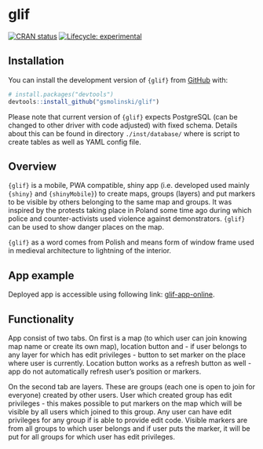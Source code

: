 
<!-- README.md is generated from README.Rmd. Please edit that file -->

# glif

<!-- badges: start -->

[![CRAN
status](https://www.r-pkg.org/badges/version/glif)](https://CRAN.R-project.org/package=glif)
[![Lifecycle:
experimental](https://img.shields.io/badge/lifecycle-experimental-orange.svg)](https://lifecycle.r-lib.org/articles/stages.html#experimental)
<!-- badges: end -->

## Installation

You can install the development version of `{glif}` from
[GitHub](https://github.com/) with:

``` r
# install.packages("devtools")
devtools::install_github("gsmolinski/glif")
```

Please note that current version of `{glif}` expects PostgreSQL (can be
changed to other driver with code adjusted) with fixed schema. Details
about this can be found in directory `./inst/database/` where is script
to create tables as well as YAML config file.

## Overview

`{glif}` is a mobile, PWA compatible, shiny app (i.e. developed used
mainly `{shiny}` and `{shinyMobile}`) to create maps, groups (layers)
and put markers to be visible by others belonging to the same map and
groups. It was inspired by the protests taking place in Poland some time
ago during which police and counter-activists used violence against
demonstrators. `{glif}` can be used to show danger places on the map.

`{glif}` as a word comes from Polish and means form of window frame used
in medieval architecture to lightning of the interior.

## App example

Deployed app is accessible using following link:
[glif-app-online](https://gsmolinski.shinyapps.io/glif/).

## Functionality

App consist of two tabs. On first is a map (to which user can join
knowing map name or create its own map), location button and - if user
belongs to any layer for which has edit privileges - button to set
marker on the place where user is currently. Location button works as a
refresh button as well - app do not automatically refresh user’s
position or markers.

On the second tab are layers. These are groups (each one is open to join
for everyone) created by other users. User which created group has edit
privileges - this makes possible to put markers on the map which will be
visible by all users which joined to this group. Any user can have edit
privileges for any group if is able to provide edit code. Visible
markers are from all groups to which user belongs and if user puts the
marker, it will be put for all groups for which user has edit
privileges.
